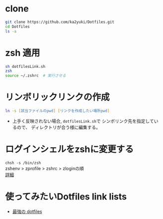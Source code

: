 # clone
```zsh
git clone https://github.com/ka2yuki/Dotfiles.git
cd Dotfiles
ls -a
```


# zsh 適用
```zsh
sh dotfilesLink.sh
zsh
source ~/.zshrc  # 実行させる
```

# リンボリックリンクの作成
```zsh
ln -s [該当ファイルのpwd] [リンクを作成したい場所pwd]
```

* 上手く反映されない場合, `dotfilesLink.sh`で シンボリンク先を指定しているので、
ディレクトリが合う様に編集する。



# ログインシェルをzshに変更する
`chsh -s /bin/zsh`  
zshenv > zprofile > zshrc > zloginの順  
[詳細](https://qiita.com/muran001/items/7b104d33f5ea3f75353f)



# 使ってみたいDotfiles link lists
- [最強の dotfiles](https://qiita.com/b4b4r07/items/b70178e021bef12cd4a2)


